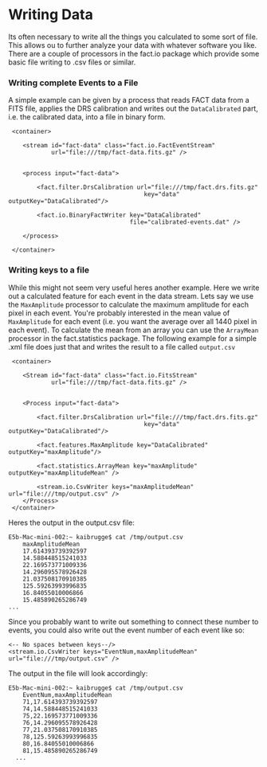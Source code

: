 Writing Data
============
Its often necessary to write all the things you calculated to some sort of file. This allows ou to further analyze your data with whatever 
software you like. There are a couple of processors in the fact.io package which provide some basic file writing to .csv files or similar.




### Writing complete Events to a File

A simple example can be given by a process that reads FACT data from
a FITS file, applies the DRS calibration and writes out the `DataCalibrated`
part, i.e. the calibrated data, into a file in binary form.

     <container>

        <stream id="fact-data" class="fact.io.FactEventStream"
                url="file:///tmp/fact-data.fits.gz" />


        <process input="fact-data">
          
            <fact.filter.DrsCalibration url="file:///tmp/fact.drs.fits.gz"  
                                          key="data" outputKey="DataCalibrated"/>

            <fact.io.BinaryFactWriter key="DataCalibrated"
                                      file="calibrated-events.dat" />
            
        </process>

     </container>


### Writing keys to a file

While this might not seem very useful heres another example. Here we write out a calculated feature for each event in the data stream. 
Lets say we use the `MaxAmplitude` processor to calculate the maximum amplitude for each pixel in each event.
You're probably interested in the mean value of `MaxAmplitude` for each event (i.e.  you want the average over all 1440 pixel in each event).
To calculate the mean from an array you can use the `ArrayMean` processor in the fact.statistics package. The following example for a simple
.xml file does just that and writes the result to a file called `output.csv`

     <container>

        <Stream id="fact-data" class="fact.io.FitsStream"
                url="file:///tmp/fact-data.fits.gz" />


        <Process input="fact-data">
          
            <fact.filter.DrsCalibration url="file:///tmp/fact.drs.fits.gz"  
                                          key="data" outputKey="DataCalibrated"/>
        
            <fact.features.MaxAmplitude key="DataCalibrated" outputKey="maxAmplitude"/>

            <fact.statistics.ArrayMean key="maxAmplitude" outputKey="maxAmplitudeMean" />
            
            <stream.io.CsvWriter keys="maxAmplitudeMean" url="file:///tmp/output.csv" />
        </Process>
     </container>

Heres the output in the output.csv file:

    E5b-Mac-mini-002:~ kaibrugge$ cat /tmp/output.csv
        maxAmplitudeMean
        17.614393739392597
        14.588448515241033
        22.169573771009336
        14.296095578926428
        21.037508170910385
        125.59263993996835
        16.84055010006866
        15.485890265286749
    ...

Since you probably want to write out something to connect these number to events, you could also write out the event number of each event like so:
    
    <-- No spaces between keys--/>    
    <stream.io.CsvWriter keys="EventNum,maxAmplitudeMean" url="file:///tmp/output.csv" />


The output in the file will look accordingly:

    E5b-Mac-mini-002:~ kaibrugge$ cat /tmp/output.csv
        EventNum,maxAmplitudeMean
        71,17.614393739392597
        74,14.588448515241033
        75,22.169573771009336
        76,14.296095578926428
        77,21.037508170910385
        78,125.59263993996835
        80,16.84055010006866
        81,15.485890265286749
      ...